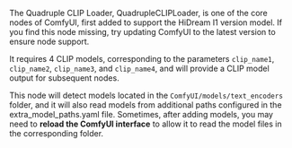 The Quadruple CLIP Loader, QuadrupleCLIPLoader, is one of the core nodes of ComfyUI, first added to support the HiDream I1 version model. If you find this node missing, try updating ComfyUI to the latest version to ensure node support.

It requires 4 CLIP models, corresponding to the parameters `clip_name1`, `clip_name2`, `clip_name3`, and `clip_name4`, and will provide a CLIP model output for subsequent nodes.

This node will detect models located in the `ComfyUI/models/text_encoders` folder,
 and it will also read models from additional paths configured in the extra_model_paths.yaml file. 
 Sometimes, after adding models, you may need to **reload the ComfyUI interface** to allow it to read the model files in the corresponding folder.
